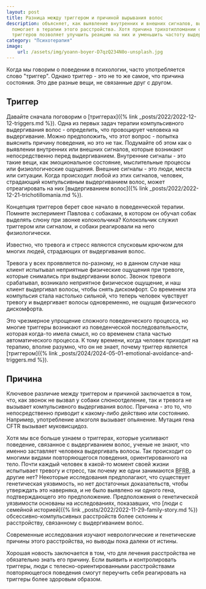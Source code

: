 ```yaml
---
layout: post
title: Разница между триггером и причиной вырывания волос
description: объясняет, как выявление внутренних и внешних сигналов, вызывающих компульсивное выдергивание волос, 
  помогает в терапии этого расстройства. Хотя причина трихотилломании остается неизвестной, понимание и контроль
  триггеров позволяет улучшить реакцию на них и уменьшить частоту выдергивания волос.
category: "Психотерапия"
image:
    url: /assets/img/yoann-boyer-D7qzQ234N0o-unsplash.jpg
---
```


Когда мы говорим о поведении в психологии, часто употребляется слово "триггер". Однако триггер - это не то же самое, что причина состояния. 
Это две разные вещи, не связанные друг с другом.

## Триггер
Давайте сначала поговорим о [триггерах]({% link _posts/2022/2022-12-12-triggers.md %}). Одна из первых задач терапии 
компульсивного выдергивания волос - определить, что провоцирует человека на выдергивание. Можно предположить, 
что этот вопрос - попытка выяснить причину поведения, но это не так. 
Подумайте об этом как о выявлении внутренних или внешних сигналов, которые возникают непосредственно перед выдергиванием. 
Внутренние сигналы - это такие вещи, как эмоциональное состояние, мыслительные процессы или физиологические ощущения. 
Внешние сигналы - это люди, места или ситуации. Когда происходит любой из этих сигналов, человек, страдающий компульсивным 
выдергиванием волос, может отреагировать на них [выдергиванием волос]({% link _posts/2022/2022-12-21-trichotillomania.md %}).

Концепция триггеров берет свое начало в поведенческой терапии. Помните эксперимент Павлова с собаками, в котором он обучал 
собак выделять слюну при звонке колокольчика? Колокольчик служил триггером или сигналом, и собаки реагировали на него физиологически.

Известно, что тревога и стресс являются спусковым крючком для многих людей, страдающих от выдергивания волос.

Тревога у всех проявляется по-разному, но в данном случае наш клиент испытывал неприятные физические ощущения при тревоге, 
которые снимались при выдергивании волос. Звонок тревоги срабатывал, возникало неприятное физическое ощущение, и наш клиент 
выдергивал волосы, чтобы снять дискомфорт. Со временем эта компульсия стала настолько сильной, что теперь человек чувствует 
тревогу и выдергивает волосы одновременно, не ощущая физического дискомфорта.

Это чрезмерное упрощение сложного поведенческого процесса, но многие триггеры возникают из поведенческой последовательности, 
которая когда-то имела смысл, но со временем стала частью автоматического процесса. К тому времени, когда человек приходит 
на терапию, вполне разумно, что он не знает, почему триггер является [триггером]({% link _posts/2024/2024-05-01-emotional-avoidance-and-triggers.md %}).

## Причина
Ключевое различие между триггером и причиной заключается в том, что, как звонок не вызвал у собаки слюноотделение, так 
и тревога не вызывает компульсивного выдергивания волос. Причина - это то, что непосредственно приводит к какому-либо 
действию или состоянию. Например, употребление алкоголя вызывает опьянение. Мутация гена CFTR вызывает муковисцидоз.

Хотя мы все больше узнаем о триггерах, которые усиливают поведение, связанное с выдергиванием волос, ученые не знают, что 
именно заставляет человека выдергивать волосы. Так происходит со многими видами повторяющегося поведения, ориентированного 
на тело. Почти каждый человек в какой-то момент своей жизни испытывает тревогу и стресс, так почему же одни занимаются <abbr title="BFRB - это аббревиатура, которая означает
'Body-Focused Repetitive Behaviors' (повторяющиеся поведенческие действия, связанные с телом). Это группа психических расстройств,
характеризующихся повторяющимися действиями, такими как выдирание волос, кусание ногтей, скрежет зубами и другие подобные
действия, которые привлекают внимание к телу. Трихотилломания является одним из типов BFRB.">BFRB</abbr>, а
другие нет? Некоторые исследования предполагают, что существует генетическая уязвимость, но нет достаточных доказательств, 
чтобы утверждать это наверняка, и не было выявлено ни одного гена, подтверждающего это предположение. Предположения о генетической 
уязвимости основаны на исследованиях, показавших, что [люди с семейной историей]({% link _posts/2022/2022-11-29-family-story.md %}) обсессивно-компульсивных расстройств более склонны
к расстройству, связанному с выдергиванием волос.

Современные исследования изучают неврологические и генетические причины этого расстройства, но выводы пока далеки от истины.

Хорошая новость заключается в том, что для лечения расстройства не обязательно знать его причину. Если выявить и контролировать 
триггеры, люди с телесно-ориентированными расстройствами повторяющегося поведения смогут переучить себя реагировать 
на триггеры более здоровым образом.
